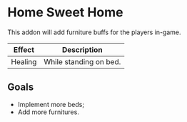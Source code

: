 Home Sweet Home
===============

This addon will add furniture buffs for the players in-game.

|		Effect		|		Description								|
|-------------|-----------------------------|
|		Healing		|		While standing on bed.		|

Goals
-----

- Implement more beds;
- Add more furnitures.
